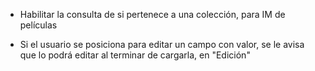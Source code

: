 - Habilitar la consulta de si pertenece a una colección, para IM de películas

- Si el usuario se posiciona para editar un campo con valor, se le avisa que lo podrá editar al terminar de cargarla, en "Edición"
